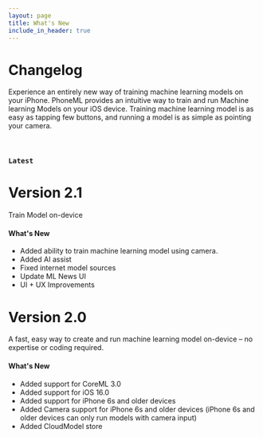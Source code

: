 ```yaml
---
layout: page
title: What's New
include_in_header: true
---
```


# Changelog

Experience an entirely new way of training machine learning models on your iPhone. PhoneML provides an intuitive way to train and run Machine learning Models on your iOS device. Training machine learning model is as easy as tapping few buttons, and running a model is as simple as pointing your camera.

<br>

### `Latest`

# **Version 2.1**

Train Model on-device

#### What's New

- Added ability to train machine learning model using camera.
- Added AI assist
- Fixed internet model sources
- Update ML News UI
- UI + UX Improvements

# **Version 2.0**

A fast, easy way to create and run machine learning model on-device – no expertise or coding required.

#### What's New

- Added support for CoreML 3.0
- Added support for iOS 16.0
- Added support for iPhone 6s and older devices
- Added Camera support for iPhone 6s and older devices (iPhone 6s and older devices can only run models with camera input)
- Added CloudModel store

